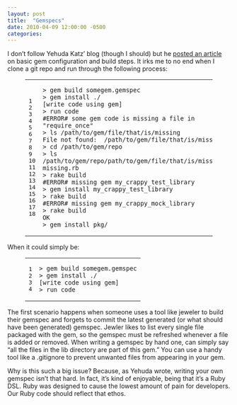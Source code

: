 ```yaml
---
layout: post
title:  "Gemspecs"
date: 2010-04-09 12:00:00 -0500
categories: 
---
```


I don&#8217;t follow Yehuda Katz&#8217; blog (though I should) but he <a href="http://yehudakatz.com/2010/04/02/using-gemspecs-as-intended/">posted an article</a> on basic gem configuration and build steps.  It irks me to no end when I clone a git repo and run through the following process:

<figure class='code'><figcaption><span></span></figcaption><div class="highlight"><table><tr><td class="gutter"><pre class="line-numbers"><span class='line-number'>1</span>
<span class='line-number'>2</span>
<span class='line-number'>3</span>
<span class='line-number'>4</span>
<span class='line-number'>5</span>
<span class='line-number'>6</span>
<span class='line-number'>7</span>
<span class='line-number'>8</span>
<span class='line-number'>9</span>
<span class='line-number'>10</span>
<span class='line-number'>11</span>
<span class='line-number'>12</span>
<span class='line-number'>13</span>
<span class='line-number'>14</span>
<span class='line-number'>15</span>
<span class='line-number'>16</span>
<span class='line-number'>17</span>
<span class='line-number'>18</span>
</pre></td><td class='code'><pre><code class='bash'><span class='line'>&gt; gem build somegem.gemspec
</span><span class='line'>&gt; gem install ./
</span><span class='line'><span class="o">[</span>write code using gem<span class="o">]</span>
</span><span class='line'>&gt; run code
</span><span class='line'><span class="c">#ERROR# some gem code is missing a file in &quot;require_once&quot;</span>
</span><span class='line'>&gt; ls /path/to/gem/file/that/is/missing
</span><span class='line'>File not found:  /path/to/gem/file/that/is/missing
</span><span class='line'>&gt; <span class="nb">cd</span> /path/to/gem/repo
</span><span class='line'>&gt; ls  /path/to/gem/repo/path/to/gem/file/that/is/missing
</span><span class='line'>missing.rb
</span><span class='line'>&gt; rake build
</span><span class='line'><span class="c">#ERROR# missing gem my_crappy_test_library</span>
</span><span class='line'>&gt; gem install my_crappy_test_library
</span><span class='line'>&gt; rake build
</span><span class='line'><span class="c">#ERROR# missing gem my_crappy_mock_library</span>
</span><span class='line'>&gt; rake build
</span><span class='line'>OK
</span><span class='line'>&gt; gem install pkg/
</span></code></pre></td></tr></table></div></figure>


When it could simply be:

<figure class='code'><figcaption><span></span></figcaption><div class="highlight"><table><tr><td class="gutter"><pre class="line-numbers"><span class='line-number'>1</span>
<span class='line-number'>2</span>
<span class='line-number'>3</span>
<span class='line-number'>4</span>
</pre></td><td class='code'><pre><code class='bash'><span class='line'>&gt; gem build somegem.gemspec
</span><span class='line'>&gt; gem install ./
</span><span class='line'><span class="o">[</span>write code using gem<span class="o">]</span>
</span><span class='line'>&gt; run code
</span></code></pre></td></tr></table></div></figure>


The first scenario happens when someone uses a tool like jeweler to build their gemspec and forgets to commit the latest generated (or what should have been generated) gemspec.  Jewler likes to list every single file packaged with the gem, so the gemspec must be refreshed whenever a file is added or removed.  When writing a gemspec by hand one, can simply say &#8220;all the files in the lib directory are part of this gem.&#8221;  You can use a handy tool like a .gitignore to prevent unwanted files from appearing in your gem.

Why is this such a big issue?  Because, as Yehuda wrote, writing your own gemspec isn&#8217;t that hard.  In fact, it&#8217;s kind of enjoyable, being that it&#8217;s a Ruby DSL.  Ruby was designed to cause the lowest amount of pain for developers.  Our Ruby code should reflect that ethos.
